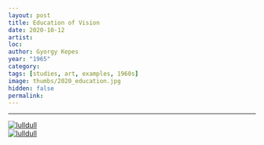 ```yaml
---
layout: post
title: Education of Vision
date: 2020-10-12
artist: 
loc: 
author: Gyorgy Kepes
year: "1965"
category: 
tags: [studies, art, examples, 1960s]
image: thumbs/2020_education.jpg
hidden: false
permalink:
---
```






---



<div class="post_image">
	<a href="{{ site.baseurl }}/images/posts/2020_education/001.jpg" target="_blank">
	<img src="{{ site.baseurl }}/images/posts/2020_education/001.jpg" alt="lulldull"></a>
</div>

<div class="post_image">
	<a href="{{ site.baseurl }}/images/posts/2020_education/002.jpg" target="_blank">
	<img src="{{ site.baseurl }}/images/posts/2020_education/002.jpg" alt="lulldull"></a>
</div>